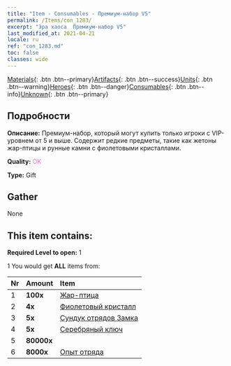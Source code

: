 ```yaml
---
title: "Item - Consumables - Премиум-набор V5"
permalink: /Items/con_1283/
excerpt: "Эра хаоса  Премиум-набор V5"
last_modified_at: 2021-04-21
locale: ru
ref: "con_1283.md"
toc: false
classes: wide
---
```

 [Materials](/ru/Items/){: .btn .btn--primary}[Artifacts](/ru/Items/Artifacts/){: .btn .btn--success}[Units](/ru/Items/Units/){: .btn .btn--warning}[Heroes](/ru/Items/Heroes/){: .btn .btn--danger}[Consumables](/ru/Items/Consumables/){: .btn .btn--info}[Unknown](/ru/Items/Unknown/){: .btn .btn--primary}

## Подробности
 **Описание:** Премиум-набор, который могут купить только игроки с VIP-уровнем от 5 и выше. Содержит редкие предметы, такие как жетоны жар-птицы и рунные камни с фиолетовыми кристаллами.

 **Quality:** <span style="color: #DA70D6">OK</span>

 **Type:** Gift

## Gather

  None

## This item contains:

 **Required Level to open:** 1

 1 You would get **ALL** items  from:

  | Nr | Amount |     Item    |
  |:---|:-------|:------------|
  | 1 |  **100x** | [Жар-птица](/ru/Items/unt_268/) |  | 
  | 2 |  **4x** | [Фиолетовый кристалл](/ru/Items/con_720/) |  | 
  | 3 |  **5x** | [Сундук отрядов Замка](/ru/Items/con_1269/) |  | 
  | 4 |  **5x** | [Серебряный ключ](/ru/Items/con_693/) |  | 
  | 5 |  **80000x** | <i class="fas fa-coins"/> |  | 
  | 6 |  **8000x** | [Опыт отряда](/ru/Items/con_902/) |  | 
